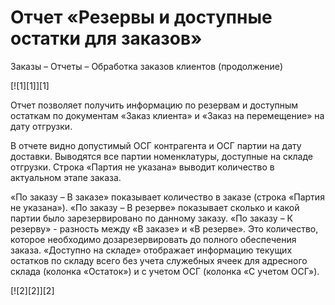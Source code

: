 # Отчет «Резервы и доступные остатки для заказов»

Заказы – Отчеты – Обработка заказов клиентов (продолжение)

[![1][1]][1]

Отчет позволяет получить информацию по резервам и доступным остаткам по документам «Заказ клиента» и «Заказ на перемещение» на дату отгрузки.  

В отчете видно допустимый ОСГ контрагента и ОСГ партии на дату доставки. Выводятся все партии номенклатуры, доступные на складе отгрузки. Строка «Партия не указана» выводит количество в актуальном этапе заказа. 

«По заказу – В заказе» показывает количество в заказе (строка «Партия не указана»).
«По заказу – В резерве» показывает сколько и какой партии было зарезервировано по данному заказу.
«По заказу – К резерву» - разность между «В заказе» и «В резерве». Это количество, которое необходимо дозарезервировать до полного обеспечения заказа.
«Доступно на складе» отображает информацию текущих остатков по складу всего без учета служебных ячеек для адресного склада (колонка «Остаток») и с учетом ОСГ (колонка «С учетом ОСГ»).

[![2][2]][2]